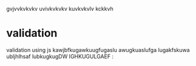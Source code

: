 gvjvvkvkvkv
uvivkvkvkv
kuvkvkvlv
kckkvh





# validation
validation using js
kawjbfkugawkuugfugaslu
awugkuaslufga
lugakfskuwa
ubljhlhsaf
lubkugkugDW
IGHKUGULGAEF
:

